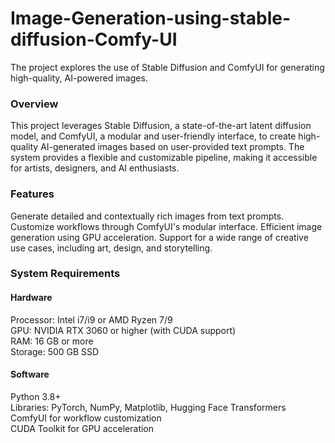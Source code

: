 # Image-Generation-using-stable-diffusion-Comfy-UI
The project explores the use of Stable Diffusion and ComfyUI for generating high-quality, AI-powered images.
### Overview
This project leverages Stable Diffusion, a state-of-the-art latent diffusion model, and ComfyUI, a modular and user-friendly interface, to create high-quality AI-generated images based on user-provided text prompts. The system provides a flexible and customizable pipeline, making it accessible for artists, designers, and AI enthusiasts.
### Features
Generate detailed and contextually rich images from text prompts.
Customize workflows through ComfyUI's modular interface.
Efficient image generation using GPU acceleration.
Support for a wide range of creative use cases, including art, design, and storytelling.
### System Requirements
#### Hardware
Processor: Intel i7/i9 or AMD Ryzen 7/9<br>
GPU: NVIDIA RTX 3060 or higher (with CUDA support)<br>
RAM: 16 GB or more<br>
Storage: 500 GB SSD
#### Software
Python 3.8+<br>
Libraries: PyTorch, NumPy, Matplotlib, Hugging Face Transformers<br>
ComfyUI for workflow customization<br>
CUDA Toolkit for GPU acceleration<br>
